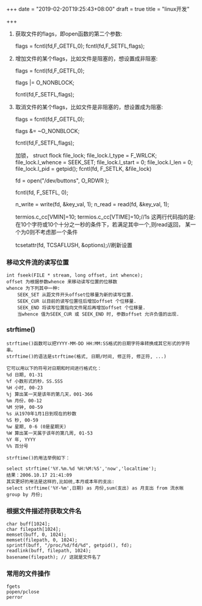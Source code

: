 
+++
date = "2019-02-20T19:25:43+08:00"
draft = true
title = "linux开发"

+++


1. 获取文件的flags，即open函数的第二个参数:

    flags = fcntl(fd,F_GETFL,0);
    fcntl(fd,F_SETFL,flags);

2. 增加文件的某个flags，比如文件是阻塞的，想设置成非阻塞:

    flags = fcntl(fd,F_GETFL,0);

    flags |= O_NONBLOCK;

    fcntl(fd,F_SETFL,flags);

3. 取消文件的某个flags，比如文件是非阻塞的，想设置成为阻塞:

    flags = fcntl(fd,F_GETFL,0);

    flags &= ~O_NONBLOCK;

    fcntl(fd,F_SETFL,flags);

    加锁，
    struct flock file_lock;
    file_lock.l_type = F_WRLCK;
    file_lock.l_whence = SEEK_SET;
    file_lock.l_start = 0;
    file_lock.l_len = 0;
    file_lock.l_pid = getpid();
    fcntl(fd, F_SETLK, &file_lock)

    fd = open("/dev/buttons", O_RDWR );

    fcntl(fd, F_SETFL, 0);

    n_write = write(fd, &key_val, 1);
    n_read = read(fd, &key_val, 1);

    termios.c_cc[VMIN]=10;
    termios.c_cc[VTIME]=10;//1s
    这两行代码指的是:在10个字符或10个十分之一秒的条件下，若满足其中一个,则read返回，
    某一个为0则不考虑那一个条件

    tcsetattr(fd, TCSAFLUSH, &options);//刷新设置




### 移动文件流的读写位置

    int fseek(FILE * stream, long offset, int whence);
    offset 为根据参数whence 来移动读写位置的位移数
    whence 为下列其中一种:
        SEEK_SET 从距文件开头offset位移量为新的读写位置.
        SEEK_CUR 以目前的读写位置往后增加offset 个位移量.
        SEEK_END 将读写位置指向文件尾后再增加offset 个位移量.
        当whence 值为SEEK_CUR 或 SEEK_END 时, 参数offset 允许负值的出现.

### strftime()

    strftime()函数可以把YYYY-MM-DD HH:MM:SS格式的日期字符串转换成其它形式的字符串。
    strftime()的语法是strftime(格式, 日期/时间, 修正符, 修正符, ...)

    它可以用以下的符号对日期和时间进行格式化：
    %d 日期, 01-31
    %f 小数形式的秒，SS.SSS
    %H 小时, 00-23
    %j 算出某一天是该年的第几天，001-366
    %m 月份，00-12
    %M 分钟, 00-59
    %s 从1970年1月1日到现在的秒数
    %S 秒, 00-59
    %w 星期, 0-6 (0是星期天)
    %W 算出某一天属于该年的第几周, 01-53
    %Y 年, YYYY
    %% 百分号

    strftime()的用法举例如下：

    select strftime('%Y.%m.%d %H:%M:%S','now','localtime');
    结果：2006.10.17 21:41:09
    其实更好的用法是这样的,比如统,本月或本年的支出:
    select strftime('%Y-%m',日期) as 月份,sum(支出) as 月支出 from 流水帐 group by 月份;

### 根据文件描述符获取文件名

    char buff[1024];
    char filepath[1024];
    memset(buff, 0, 1024);
    memset(filepath, 0, 1024);
    sprintf(buff, "/proc/%d/fd/%d", getpid(), fd);
    readlink(buff, filepath, 1024);
    basename(filepath); // 这就是文件名了


### 常用的文件操作

    fgets
    popen/pclose
    perror
